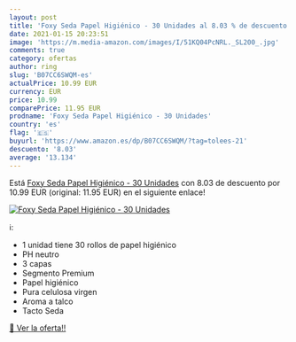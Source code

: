 ```yaml
---
layout: post
title: 'Foxy Seda Papel Higiénico - 30 Unidades al 8.03 % de descuento'
date: 2021-01-15 20:23:51
image: 'https://m.media-amazon.com/images/I/51KQ04PcNRL._SL200_.jpg'
comments: true
category: ofertas
author: ring
slug: 'B07CC6SWQM-es'
actualPrice: 10.99 EUR
currency: EUR
price: 10.99
comparePrice: 11.95 EUR
prodname: 'Foxy Seda Papel Higiénico - 30 Unidades'
country: 'es'
flag: '🇪🇸'
buyurl: 'https://www.amazon.es/dp/B07CC6SWQM/?tag=tolees-21'
descuento: '8.03'
average: '13.134'
---
```


Está [Foxy Seda Papel Higiénico - 30 Unidades](https://www.amazon.es/dp/B07CC6SWQM/?tag=tolees-21) con 8.03 de descuento por 10.99 EUR (original: 11.95 EUR) en el siguiente enlace!

[![Foxy Seda Papel Higiénico - 30 Unidades](https://m.media-amazon.com/images/I/51KQ04PcNRL._SL200_.jpg)](https://www.amazon.es/dp/B07CC6SWQM/?tag=tolees-21)

ℹ️:

- 1 unidad tiene 30 rollos de papel higiénico
- PH neutro
- 3 capas
- Segmento Premium
- Papel higiénico
- Pura celulosa virgen
- Aroma a talco
- Tacto Seda

[🛒 Ver la oferta!!](https://www.amazon.es/dp/B07CC6SWQM/?tag=tolees-21)
